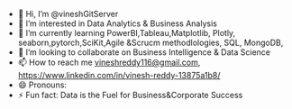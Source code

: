 - 👋 Hi, I’m @vineshGitServer
- 👀 I’m interested in Data Analytics & Business Analysis 
- 🌱 I’m currently learning PowerBI,Tableau,Matplotlib, Plotly, seaborn,pytorch,SciKit,Agile &Scrucm methodlologies, SQL, MongoDB,
- 💞️ I’m looking to collaborate on Business Intelligence & Data Science 
- 📫 How to reach me vineshreddy116@gmail.com, https://www.linkedin.com/in/vinesh-reddy-13875a1b8/
- 😄 Pronouns: 
- ⚡ Fun fact: Data is the Fuel for Business&Corporate Success

<!---
vineshGitServer/vineshGitServer is a ✨ special ✨ repository because its `README.md` (this file) appears on your GitHub profile.
You can click the Preview link to take a look at your changes.
--->
